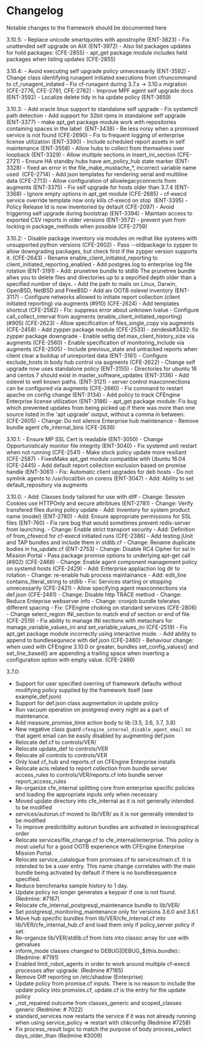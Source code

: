 # Changelog
Notable changes to the framework should be documented here

3.10.5:
	- Replace unicode smartquotes with apostrophe (ENT-3823)
	- Fix unattended self upgrade on AIX (ENT-3972)
	- Also list  packages updates for hold packages: (CFE-2855)
	- apt_get package module includes held packages when listing updates
	  (CFE-2855)

3.10.4:
	- Avoid executing self upgrade policy unnecessarily (ENT-3592)
	- Change class identifying runagent initiated executions from cfruncommand to cf_runagent_initated
	- Fix cf-runagent during 3.7.x -> 3.10.x migration
	  (CFE-2776, CFE-2781, CFE-2782)
	- Improve MPF agent self upgrade docs (ENT-3592)
	- Localize delete tidy in ha update policy (ENT-3659)

3.10.3:
	- Add oracle linux support to standalone self upgrade
	- Fix systemctl path detection
	- Add support for 32bit rpms in standalone self upgrade (ENT-3377)
	- make apt_get package module work with repositories containing spaces in the label
	  (ENT-3438)
	- Be less noisy when a promised service is not found (CFE-2690)
	- Fix to frequent logging of enterprise license utilization (ENT-3390)
	- Include scheduled report assets in self maintenance (ENT-3558)
	- Allow hubs to collect from themselves over loopback (ENT-3329)
	- Allow multiple sections in insert_ini_section (CFE-2721)
	- Ensure HA standby hubs have am_policy_hub state marker (ENT-3328)
	- fixed an error in the file_make_mustache_*, incorrect variable name used
	  (CFE-2714)
	- Add json templates for rendering serial and multiline data (CFE-2713)
	- Allow configuration of allowlegacyconnects from augments (ENT-3375)
	- Fix self upgrade for hosts older than 3.7.4 (ENT-3368)
	- Ignore empty options in apt_get module (CFE-2685)
	- cf-execd service override template now only kills cf-execd on stop
	  (ENT-3395)
	- Policy Release Id is now inventoried by default (CFE-2097)
	- Avoid triggering self upgrade during bootstrap (ENT-3394)
	- Maintain access to exported CSV reports in older versions (ENT-3572)
	- prevent yum from locking in package_methods when possible (CFE-2759)

3.10.2:
	- Disable package inventory via modules on redhat like systems with unsupported python versions
	  (CFE-2602)
	- Pass --oldpackage to zypper to allow downgrading packages, but check first if the zypper version supports it.
	  (CFE-2643)
	- Rename enable_client_initiated_reporting to client_initiated_reporting_enabled
	- Add postgres.log to enterprise log file rotation (ENT-3191)
	- Add: prunetree bundle to stdlib
	  The prunetree bundle allws you to delete files and directories up to a
	  sepcified depth older than a specified number of days.
	- Add the path to mailx on Linux, Darwin, OpenBSD, NetBSD and FreeBSD
	- Add aix OOTB oslevel inventory (ENT-3117)
	- Configure networks allowed to initiate report collection (client initiated reporting) via augments (#910)
	  (CFE-2624)
	- Add templates shortcut (CFE-2582)
	- Fix: suppress error about unknown lvalue
	- Configure call_collect_interval from augments (enable_client_initiated_reporting) (#905)
	  (CFE-2623)
	- Allow specification of files_single_copy via augments (CFE-2458)
	- Add zypper package module (CFE-2533)
	- zendesk#3432: fix zypper package downgrade
	- Enable settig def.max_client_history_size via augments (CFE-2560)
	- Enable specification of monitoring_include via augments (CFE-2505)
	- Include previous_state and untracked reports when client clear a buildup of unreported data
	  (ENT-3161)
	- Configure exclude_hosts in body hub control via augments (CFE-2622)
	- Change self upgrade now uses standalone policy (ENT-3155)
	- Directories for ubuntu 16 and centos 7 should exist in master_software_updates
	  (ENT-3136)
	- Add oslevel to well known paths. (ENT-3121)
	- server control maxconnections can be configured via augments
	  (CFE-2660)
	- Fix command to restart apache on config change (ENT-3134)
	- Add policy to track CFEngine Enterprise license utilization
	  (ENT-3186)
	- apt_get package module: Fix bug which prevented updates
	  from being picked up if there was more than one source listed in the
	  'apt upgrade' output, without a comma in between. (CFE-2605)
	- Change: Do not silence Enterprise hub maintenance
	- Remove bundle agent cfe_internal_bins (CFE-2636)

3.10.1:
	- Ensure MP SSL Cert is readable (ENT-3050)
	- Change Opportunisticaly monitor file integrity (ENT-3040)
	- Fix systemd unit restart when not running (CFE-2541)
	- Make stock policy update more resiliant (CFE-2587)
	- FixesMake apt_get module compatible with Ubuntu 16.04 (CFE-2445)
	- Add default report collection exclusion based on promise handle
	  (ENT-3061)
	- Fix: Automatic client upgrades for deb hosts
	- Do not symlink agents to /usr/local/bin on coreos (ENT-3047)
	- Add: Ability to set default_repository via augments

3.10.0:
	- Add: Classes body tailored for use with diff
	- Change: Session Cookies use HTTPOnly and secure attribtues (ENT-2781)
	- Change: Verify transfered files during policy update
	- Add: Inventory for system product name (model) (ENT-2780)
	- Add: Ensure appropriate permissions for SSL files (ENT-760)
	- Fix rare bug that would sometimes prevent redis-server from launching.
	- Change: Enable strict transport security
	- Add: Definition of from_cfexecd for cf-execd initiated runs
	  (CFE-2386)
	- Add testing jUnit and TAP bundles and include them in stdlib.cf
	- Change: Rename duplicate bodies in ha_update.cf (ENT-2753)
	- Change: Disable RC4 Cipher for ssl in Mission Portal
	- Pass package promise options to underlying apt-get call (#802)
	  (CFE-2468)
	- Change: Enable agent component management policy on systemd hosts
	  (CFE-2429)
	- Add: Enterprise appliaction log dir to rotation
	- Change: re-enable hub process maintainance
	- Add: edit_line contains_literal_string to stdlib
	- Fix: Services starting or stopping unnecessarily (CFE-2421)
	- Allow specifying agent maxconnections via def.json (CFE-2461)
	- Change: Disable http TRACE method
	- Change: Reduce Enteprise webserver info
	- Change: cronjob bundle tolerates different spacing
	- Fix: CFEngine choking on standard services (CFE-2806)
	- Change select_region INI_section to match end of section or end of file
	  (CFE-2519)
	- Fix ability to manage INI sections with metachars for
	  manage_variable_values_ini and set_variable_values_ini (CFE-2519)
	- Fix apt_get package module incorrectly using interactive mode.
	- Add ability to append to bundlesequnece with def.json (CFE-2460)
	- Behaviour change: when used with CFEngine 3.10.0 or greater,
	  bundles set_config_values() and set_line_based() are appending a
	  trailing space when inserting a configuration option with empty value.
	  (CFE-2466)

3.7.0:
 - Support for user specified overring of framework defaults without modifying
   policy supplied by the framework itself (see example_def.json)
 - Support for def.json class augmentation in update policy
 - Run vacuum operation on postgresql every night as a part of maintenance.
 - Add measure_promise_time action body to lib (3.5, 3.6, 3.7, 3.8)
 - New negative class guard `cfengine_internal_disable_agent_email` so that
   agent email can be easily disabled by augmenting def.json
 - Relocate def.cf to controls/VER/
 - Relocate update_def to controls/VER
 - Relocate all controls to controls/VER
 - Only load cf_hub and reports.cf on CFEngine Enterprise installs
 - Relocate acls related to report collection from bundle server access_rules
   to controls/VER/reports.cf into bundle server report_access_rules
 - Re-organize cfe_internal splitting core from enterprise specific policies
   and loading the appropriate inputs only when necessary
 - Moved update directory into cfe_internal as it is not generally intended to
   be modified
 - services/autorun.cf moved to lib/VER/ as it is not generally intended to be
   modified
 - To improve predictibility autorun bundles are activated in lexicographical
   order
 - Relocate services/file_change.cf to cfe_internal/enterprise. This policy is
   most useful for a good OOTB experience with CFEngine Enterprise Mission
   Portal.
 - Relocate service_catalogue from promsies.cf to services/main.cf. It is
   intended to be a user entry. This name change correlates with the main
   bundle being activated by default if there is no bundlesequence specified.
 - Reduce benchmarks sample history to 1 day.
 - Update policy no longer generates a keypair if one is not found. (Redmine: #7167)
 - Relocate cfe_internal_postgresql_maintenance bundle to lib/VER/
 - Set postgresql_monitoring_maintenance only for versions 3.6.0 and 3.6.1
 - Move hub specific bundles from lib/VER/cfe_internal.cf into lib/VER/cfe_internal_hub.cf
   and load them only if policy_server policy if set.
 - Re-organize lib/VER/stdlib.cf from lists into classic array for use with getvalues
 - inform_mode classes changed to DEBUG|DEBUG_$(this.bundle):: (Redmine: #7191)
 - Enabled limit_robot_agents in order to work around multiple cf-execd
   processes after upgrade. (Redmine #7185)
 - Remove Diff reporting on /etc/shadow (Enterprise)
 - Update policy from promise.cf inputs. There is no reason to include the
   update policy into promsies.cf, update.cf is the entry for the update policy
 - _not_repaired outcome from classes_generic and scoped_classes generic (Redmine: # 7022)
 - standard_services now restarts the service if it was not already running
   when using service_policy => restart with chkconfig (Redmine #7258)
 - Fix process_result logic to match the purpose of body process_select
   days_older_than (Redmine #3009)
